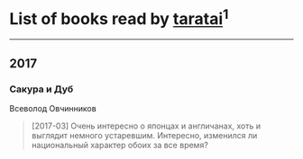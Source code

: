 # List of books read by [taratai](https://plus.google.com/101010932180085732378)<sup>1</sup>
---

## 2017

### Сакура и Дуб
Всеволод Овчинников
> [2017-03] Очень интересно о японцах и англичанах, хоть и выглядит немного устаревшим. Интересно, изменился ли национальный характер обоих за все время?



